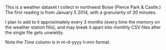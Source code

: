 This is a weather dataset I collect in northwest Boise (Pierce Park & Castle.) The first reading is from January 5 2014, with a granularity of 30 minutes.

I plan to add to it approximately every 3 months (every time the memory on the weather station fills), and may break it apart into monthly CSV files after the single file gets unwieldy.

Note the *Time* column is in m-d-yyyy h:mm format.
